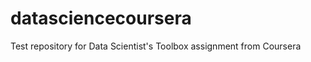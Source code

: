 datasciencecoursera
===================

Test repository for Data Scientist's Toolbox assignment from Coursera
